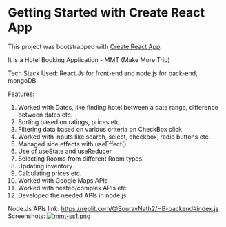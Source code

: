 # Getting Started with Create React App

This project was bootstrapped with [Create React App](https://github.com/facebook/create-react-app).


It is a Hotel Booking Application - MMT (Make More Trip)

Tech Stack Used: React.Js for front-end and node.js for back-end, mongoDB.

Features: 
1. Worked with Dates, like finding hotel between a date range, difference between dates etc.
2. Sorting based on ratings, prices etc.
3. Filtering data based on various criteria on CheckBox click
4. Worked with inputs like search, select, checkbox, radio buttons etc.
5. Managed side effects with useEffect()
6. Use of useState and useReducer
7. Selecting Rooms from different Room types.
8. Updating inventory
9. Calculating prices etc.
10. Worked with Google Maps APIs
11. Worked with nested/complex APIs etc.
12. Developed the needed APIs in node.js.

Node.Js APIs link: 
https://replit.com/@SouravNath2/HB-backend#index.js
Screenshots: 
[![mmt-ss1.png](https://i.postimg.cc/Y2sB8w0s/mmt-ss1.png)](https://postimg.cc/qgyFMS8s)
